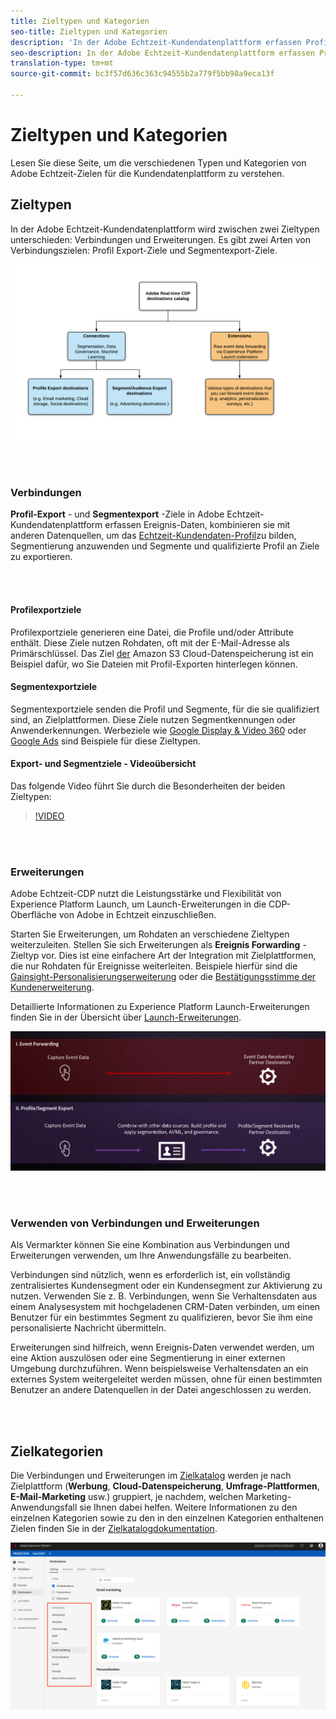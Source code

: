 ```yaml
---
title: Zieltypen und Kategorien
seo-title: Zieltypen und Kategorien
description: 'In der Adobe Echtzeit-Kundendatenplattform erfassen Profil-/Segmentexportziele Ereignis-Daten, kombinieren diese mit anderen Datenquellen, wenden Segmentierung an und exportieren Segmente und qualifizierte Profil in Ziele. Starten Sie Erweiterungen, um Rohdaten an verschiedene Zieltypen weiterzuleiten. '
seo-description: In der Adobe Echtzeit-Kundendatenplattform erfassen Profil-/Segmentexportziele Ereignis-Daten, kombinieren diese mit anderen Datenquellen, wenden Segmentierung an und exportieren Segmente und qualifizierte Profil in Ziele. Starten Sie Erweiterungen, um Rohdaten an verschiedene Zieltypen weiterzuleiten.
translation-type: tm+mt
source-git-commit: bc3f57d636c363c94555b2a779f5bb98a9eca13f

---
```



# Zieltypen und Kategorien

Lesen Sie diese Seite, um die verschiedenen Typen und Kategorien von Adobe Echtzeit-Zielen für die Kundendatenplattform zu verstehen.

## Zieltypen

In der Adobe Echtzeit-Kundendatenplattform wird zwischen zwei Zieltypen unterschieden: Verbindungen und Erweiterungen. Es gibt zwei Arten von Verbindungszielen: Profil Export-Ziele und Segmentexport-Ziele.

![Zieltypen](/help/rtcdp/destinations/assets/types-of-destinations.png)

<br> 

### Verbindungen

**Profil-Export** - und **Segmentexport** -Ziele in Adobe Echtzeit-Kundendatenplattform erfassen Ereignis-Daten, kombinieren sie mit anderen Datenquellen, um das [Echtzeit-Kundendaten-Profil](/help/profile/home.md)zu bilden, Segmentierung anzuwenden und Segmente und qualifizierte Profil an Ziele zu exportieren.

<br> 

#### Profilexportziele

Profilexportziele generieren eine Datei, die Profile und/oder Attribute enthält. Diese Ziele nutzen Rohdaten, oft mit der E-Mail-Adresse als Primärschlüssel. Das Ziel [der](/help/rtcdp/destinations/amazon-s3-destination.md) Amazon S3 Cloud-Datenspeicherung ist ein Beispiel dafür, wo Sie Dateien mit Profil-Exporten hinterlegen können.

#### Segmentexportziele

Segmentexportziele senden die Profil und Segmente, für die sie qualifiziert sind, an Zielplattformen. Diese Ziele nutzen Segmentkennungen oder Anwenderkennungen. Werbeziele wie [Google Display &amp; Video 360](/help/rtcdp/destinations/google-dv360-destination.md) oder [Google Ads](/help/rtcdp/destinations/google-ads-destination.md) sind Beispiele für diese Zieltypen.

#### Export- und Segmentziele - Videoübersicht

Das folgende Video führt Sie durch die Besonderheiten der beiden Zieltypen:

>[!VIDEO](https://video.tv.adobe.com/v/29707?quality=12)

<br> 

### Erweiterungen

Adobe Echtzeit-CDP nutzt die Leistungsstärke und Flexibilität von Experience Platform Launch, um Launch-Erweiterungen in die CDP-Oberfläche von Adobe in Echtzeit einzuschließen.

Starten Sie Erweiterungen, um Rohdaten an verschiedene Zieltypen weiterzuleiten. Stellen Sie sich Erweiterungen als **Ereignis Forwarding** -Zieltyp vor. Dies ist eine einfachere Art der Integration mit Zielplattformen, die nur Rohdaten für Ereignisse weiterleiten. Beispiele hierfür sind die [Gainsight-Personalisierungserweiterung](/help/rtcdp/destinations/gainsight-extension.md) oder die [Bestätigungsstimme der Kundenerweiterung](/help/rtcdp/destinations/confirmit-digital-feedback-extension.md).

Detaillierte Informationen zu Experience Platform Launch-Erweiterungen finden Sie in der Übersicht über [Launch-Erweiterungen](/help/rtcdp/destinations/experience-platform-launch-extensions.md).


![Erlebnis-Plattform-Starterweiterungen im Vergleich zu anderen Zielen](/help/rtcdp/destinations/assets/launch-and-other-destinations.png)

<br> 

### Verwenden von Verbindungen und Erweiterungen

Als Vermarkter können Sie eine Kombination aus Verbindungen und Erweiterungen verwenden, um Ihre Anwendungsfälle zu bearbeiten.

Verbindungen sind nützlich, wenn es erforderlich ist, ein vollständig zentralisiertes Kundensegment oder ein Kundensegment zur Aktivierung zu nutzen. Verwenden Sie z. B. Verbindungen, wenn Sie Verhaltensdaten aus einem Analysesystem mit hochgeladenen CRM-Daten verbinden, um einen Benutzer für ein bestimmtes Segment zu qualifizieren, bevor Sie ihm eine personalisierte Nachricht übermitteln.

Erweiterungen sind hilfreich, wenn Ereignis-Daten verwendet werden, um eine Aktion auszulösen oder eine Segmentierung in einer externen Umgebung durchzuführen. Wenn beispielsweise Verhaltensdaten an ein externes System weitergeleitet werden müssen, ohne für einen bestimmten Benutzer an andere Datenquellen in der Datei angeschlossen zu werden.

<br> 

## Zielkategorien

Die Verbindungen und Erweiterungen im [Zielkatalog](https://platform.adobe.com/destination/catalog) werden je nach Zielplattform (**Werbung**, **Cloud-Datenspeicherung**, **Umfrage-Plattformen**, **E-Mail-Marketing** usw.) gruppiert, je nachdem, welchen Marketing-Anwendungsfall sie Ihnen dabei helfen. Weitere Informationen zu den einzelnen Kategorien sowie zu den in den einzelnen Kategorien enthaltenen Zielen finden Sie in der [Zielkatalogdokumentation](/help/rtcdp/destinations/destinations-catalog.md).

![Zielkategorien](/help/rtcdp/destinations/assets/destination-categories-menu.png)

